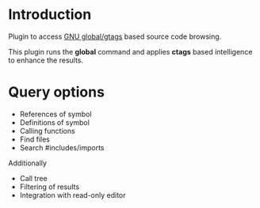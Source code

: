 # Introduction #

Plugin to access [GNU global/gtags](http://www.gnu.org/s/global/) based source code browsing.

This plugin runs the **global** command and applies **ctags** based intelligence to enhance the results.

# Query options #
  * References of symbol
  * Definitions of symbol
  * Calling functions
  * Find files
  * Search #includes/imports

Additionally
  * Call tree
  * Filtering of results
  * Integration with read-only editor